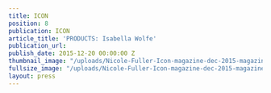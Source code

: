 ```yaml
---
title: ICON
position: 8
publication: ICON
article_title: 'PRODUCTS: Isabella Wolfe'
publication_url: 
publish_date: 2015-12-20 00:00:00 Z
thumbnail_image: "/uploads/Nicole-Fuller-Icon-magazine-dec-2015-magazine-interior-designer-LEFT.jpg"
fullsize_image: "/uploads/Nicole-Fuller-Icon-magazine-dec-2015-magazine-interior-designer-LEFT.jpg"
layout: press
---
```


